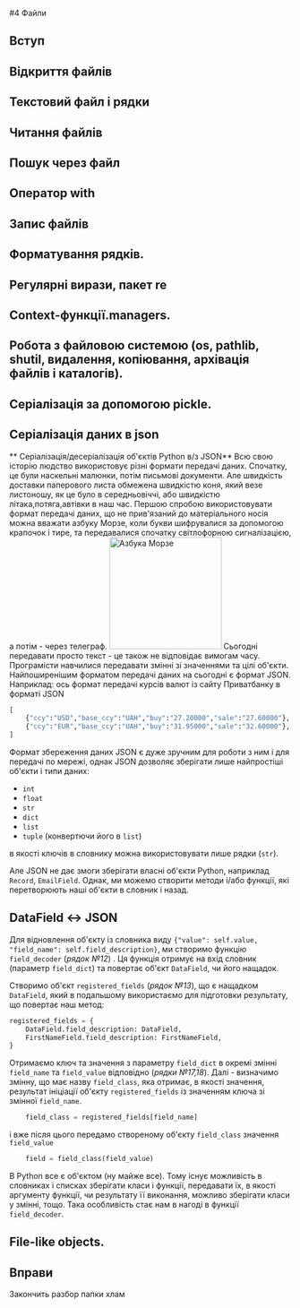 #4 Файли
## Вступ
## Відкриття файлів
## Текстовий файл і рядки
## Читання файлів
## Пошук через файл
## Оператор with
## Запис файлів
## Форматування рядків. 
## Регулярні вирази, пакет re 
## Context-функції.managers. 
## Робота з файловою системою (os, pathlib, shutil, видалення, копіювання, архівація файлів і каталогів). 
## Серіалізація за допомогою pickle. 
## Серіалізація даних в json
** Серіалізація/десеріалізація об'єктів Python в/з JSON**
Всю свою історію людство використовує різні формати передачі даних. Спочатку, це були наскельні малюнки, потім письмові документи. Але швидкість доставки паперового листа обмежена швидкістю коня, який везе листоношу, як це було в середньовіччі, або швидкістю літака,потяга,автівки в наш час.
Першою спробою використовувати формат передачі даних, що не прив'язаний до матеріального носія можна вважати азбуку Морзе, коли букви шифрувалися за допомогою крапочок і тире, та передавалися спочатку світлофорною сигналізацією, а потім - через телеграф.
<img src="python-bc-ab-json/img/morsecode.png" alt="Азбука Морзе" style="width:200px"/>
Сьогодні передавати просто текст - це також не відповідає вимогам часу. Програмісти навчилися передавати змінні зі значеннями та цілі об'єкти. 
Найпоширенішим форматом передачі даних на сьогодні є формат JSON. Наприклад: ось формат передачі курсів валют із сайту Приватбанку в форматі JSON
```python
[
    {"ccy":"USD","base_ccy":"UAH","buy":"27.20000","sale":"27.60000"},
    {"ccy":"EUR","base_ccy":"UAH","buy":"31.95000","sale":"32.60000"},
]
```
Формат збереження даних JSON є дуже зручним для роботи з ним і для передачі по мережі, однак 
JSON дозволяє зберігати лише найпростіші об'єкти і типи даних:
* `int`
* `float`
* `str`
* `dict`
* `list`
* `tuple` (конвертючи його в `list`) 

в якості ключів в словнику можна використовувати лише рядки (`str`). 

Але JSON не дає змоги зберігати власні об'єкти Python, наприклад `Record`, `EmailField`.
Однак, ми можемо створити методи і/або функції, які перетворюють наші об'єкти в словник і назад.

## DataField <-> JSON

Для відновлення об'єкту із словника виду `{"value": self.value, "field_name": self.field_description}`, ми
створимо функцію `field_decoder` (*рядок №12*) . Ця функція отримує на вхід словник (параметр `field_dict`) та повертає об'єкт `DataField`, чи його нащадок.

Створимо об'єкт `registered_fields` (*рядок №13*), що є нащадком `DataField`, який в подальшому використаємо для підготовки результату, що повертає наш метод:
```python
registered_fields = {
    DataField.field_description: DataField,
    FirstNameField.field_description: FirstNameField,
}
```
Отримаємо ключ та значення з параметру `field_dict` в окремі змінні `field_name` та `field_value` відповідно (*рядки №17,18*).
Далі - визначимо змінну, що має назву `field_class`, яка отримає, в якості значення, результат ініціації об'єкту `registered_fields` із значенням ключа зі змінної `field_name`.
```python
    field_class = registered_fields[field_name]
```
і вже після цього передамо створеному об'єкту `field_class` значення `field_value`
```python
    field = field_class(field_value)
```
В Python все є об'єктом (ну майже все). Тому існує можливість в словниках і списках зберігати класи і функції, передавати їх, 
в якості аргументу функції, чи результату її виконання, можливо зберігати класи у змінні, тощо. Така особливість стає нам 
в нагоді в функції `field_decoder`.

## File-like objects.
## Вправи

Закончить разбор папки хлам